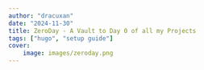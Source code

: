 ```yaml
---
author: "dracuxan"
date: "2024-11-30"
title: ZeroDay - A Vault to Day 0 of all my Projects
tags: ["hugo", "setup guide"]
cover:
    image: images/zeroday.png
---
```

